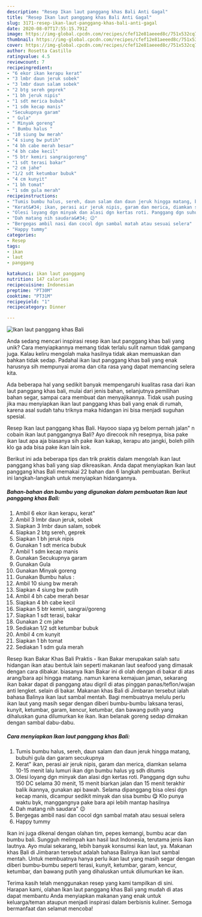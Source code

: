```yaml
---
description: "Resep Ikan laut panggang khas Bali Anti Gagal"
title: "Resep Ikan laut panggang khas Bali Anti Gagal"
slug: 3171-resep-ikan-laut-panggang-khas-bali-anti-gagal
date: 2020-08-07T17:55:15.791Z
image: https://img-global.cpcdn.com/recipes/cfef12e81aeeed8c/751x532cq70/ikan-laut-panggang-khas-bali-foto-resep-utama.jpg
thumbnail: https://img-global.cpcdn.com/recipes/cfef12e81aeeed8c/751x532cq70/ikan-laut-panggang-khas-bali-foto-resep-utama.jpg
cover: https://img-global.cpcdn.com/recipes/cfef12e81aeeed8c/751x532cq70/ikan-laut-panggang-khas-bali-foto-resep-utama.jpg
author: Rosetta Castillo
ratingvalue: 4.5
reviewcount: 7
recipeingredient:
- "6 ekor ikan kerapu kerat"
- "3 lmbr daun jeruk sobek"
- "3 lmbr daun salam sobek"
- "2 btg sereh geprek"
- "1 bh jeruk nipis"
- "1 sdt merica bubuk"
- "1 sdm kecap manis"
- "Secukupnya garam"
- " Gula"
- " Minyak goreng"
- " Bumbu halus "
- "10 siung bw merah"
- "4 siung bw putih"
- "4 bh cabe merah besar"
- "4 bh cabe kecil"
- "5 btr kemiri sangraigoreng"
- "1 sdt terasi bakar"
- "2 cm jahe"
- "1/2 sdt ketumbar bubuk"
- "4 cm kunyit"
- "1 bh tomat"
- "1 sdm gula merah"
recipeinstructions:
- "Tumis bumbu halus, sereh, daun salam dan daun jeruk hingga matang, bubuhi gula dan garam secukupnya"
- "Kerat&#34; ikan, perasi air jeruk nipis, garam dan merica, diamkan selama 10-15 menit lalu lumuri ikan dgn bumbu halus yg sdh ditumis"
- "Olesi loyang dgn minyak dan alasi dgn kertas roti. Panggang dgn suhu 150 DC selama 30 menit, 15 menit biarkan jalan dan 15 menit terakhir balik ikannya, gunakan api bawah. Selama dipanggang bisa olesi dgn kecap manis, dicampur sedikit minyak dan sisa bumbu 😋 Klo punya waktu byk, manggangnya pake bara api lebih mantap hasilnya"
- "Dah matang nih saudara&#34; 😉"
- "Bergegas ambil nasi dan cocol dgn sambal matah atau sesuai selera"
- "Happy tummy"
categories:
- Resep
tags:
- ikan
- laut
- panggang

katakunci: ikan laut panggang 
nutrition: 147 calories
recipecuisine: Indonesian
preptime: "PT30M"
cooktime: "PT31M"
recipeyield: "1"
recipecategory: Dinner

---
```



![Ikan laut panggang khas Bali](https://img-global.cpcdn.com/recipes/cfef12e81aeeed8c/751x532cq70/ikan-laut-panggang-khas-bali-foto-resep-utama.jpg)

Anda sedang mencari inspirasi resep ikan laut panggang khas bali yang unik? Cara menyiapkannya memang tidak terlalu sulit namun tidak gampang juga. Kalau keliru mengolah maka hasilnya tidak akan memuaskan dan bahkan tidak sedap. Padahal ikan laut panggang khas bali yang enak harusnya sih mempunyai aroma dan cita rasa yang dapat memancing selera kita.

Ada beberapa hal yang sedikit banyak mempengaruhi kualitas rasa dari ikan laut panggang khas bali, mulai dari jenis bahan, selanjutnya pemilihan bahan segar, sampai cara membuat dan menyajikannya. Tidak usah pusing jika mau menyiapkan ikan laut panggang khas bali yang enak di rumah, karena asal sudah tahu triknya maka hidangan ini bisa menjadi suguhan spesial.

Resep Ikan laut panggang khas Bali. Hayooo siapa yg belom pernah jalan&#34; n cobain ikan laut panggangnya Bali? Ayo direcook nih resepnya, bisa pake ikan laut apa aja biasanya sih pake ikan kakap, kerapu ato jangki, boleh pilih klo ga ada bisa pake ikan lain kok.


Berikut ini ada beberapa tips dan trik praktis dalam mengolah ikan laut panggang khas bali yang siap dikreasikan. Anda dapat menyiapkan Ikan laut panggang khas Bali memakai 22 bahan dan 6 langkah pembuatan. Berikut ini langkah-langkah untuk menyiapkan hidangannya.

<!--inarticleads1-->

##### Bahan-bahan dan bumbu yang digunakan dalam pembuatan Ikan laut panggang khas Bali:

1. Ambil 6 ekor ikan kerapu, kerat&#34;
1. Ambil 3 lmbr daun jeruk, sobek
1. Siapkan 3 lmbr daun salam, sobek
1. Siapkan 2 btg sereh, geprek
1. Siapkan 1 bh jeruk nipis
1. Gunakan 1 sdt merica bubuk
1. Ambil 1 sdm kecap manis
1. Gunakan Secukupnya garam
1. Gunakan  Gula
1. Gunakan  Minyak goreng
1. Gunakan  Bumbu halus :
1. Ambil 10 siung bw merah
1. Siapkan 4 siung bw putih
1. Ambil 4 bh cabe merah besar
1. Siapkan 4 bh cabe kecil
1. Siapkan 5 btr kemiri, sangrai/goreng
1. Siapkan 1 sdt terasi, bakar
1. Gunakan 2 cm jahe
1. Sediakan 1/2 sdt ketumbar bubuk
1. Ambil 4 cm kunyit
1. Siapkan 1 bh tomat
1. Sediakan 1 sdm gula merah


Resep Ikan Bakar Khas Bali Praktis - Ikan Bakar merupakan salah satu hidangan ikan atau bentuk lain seperti makanan laut seafood yang dimasak dengan cara dibakar. biasanya Ikan Bakar ini di olah dengan di bakar di atas arang/bara api hingga matang. namun karena kemajuan jaman, sekarang ikan bakar dapat di panggang atau digril di atas pinggan panas/teflon/wajan anti lengket. selain di bakar. Makanan khas Bali di Jimbaran tersebut ialah bahasa Balinya ikan laut sambal mentah. Bagi membuatnya melulu perlu ikan laut yang masih segar dengan diberi bumbu-bumbu laksana terasi, kunyit, ketumbar, garam, kencur, ketumbar, dan bawang putih yang dihaluskan guna dilumurkan ke ikan. Ikan belanak goreng sedap dimakan dengan sambal dabu-dabu. 

<!--inarticleads2-->

##### Cara menyiapkan Ikan laut panggang khas Bali:

1. Tumis bumbu halus, sereh, daun salam dan daun jeruk hingga matang, bubuhi gula dan garam secukupnya
1. Kerat&#34; ikan, perasi air jeruk nipis, garam dan merica, diamkan selama 10-15 menit lalu lumuri ikan dgn bumbu halus yg sdh ditumis
1. Olesi loyang dgn minyak dan alasi dgn kertas roti. Panggang dgn suhu 150 DC selama 30 menit, 15 menit biarkan jalan dan 15 menit terakhir balik ikannya, gunakan api bawah. Selama dipanggang bisa olesi dgn kecap manis, dicampur sedikit minyak dan sisa bumbu 😋 Klo punya waktu byk, manggangnya pake bara api lebih mantap hasilnya
1. Dah matang nih saudara&#34; 😉
1. Bergegas ambil nasi dan cocol dgn sambal matah atau sesuai selera
1. Happy tummy


Ikan ini juga dikenal dengan olahan tim, pepes kemangi, bumbu acar dan bumbu bali. Sungguh melimpah kan hasil laut Indonesia, terutama jenis ikan lautnya. Ayo mulai sekarang, lebih banyak konsumsi ikan laut, ya. Makanan khas Bali di Jimbaran tersebut adalah bahasa Balinya ikan laut sambal mentah. Untuk membuatnya hanya perlu ikan laut yang masih segar dengan diberi bumbu-bumbu seperti terasi, kunyit, ketumbar, garam, kencur, ketumbar, dan bawang putih yang dihaluskan untuk dilumurkan ke ikan. 

Terima kasih telah menggunakan resep yang kami tampilkan di sini. Harapan kami, olahan Ikan laut panggang khas Bali yang mudah di atas dapat membantu Anda menyiapkan makanan yang enak untuk keluarga/teman ataupun menjadi inspirasi dalam berbisnis kuliner. Semoga bermanfaat dan selamat mencoba!
